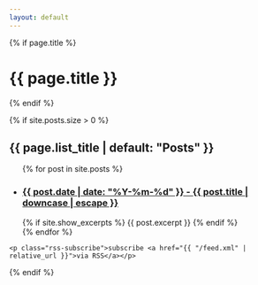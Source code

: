 ```yaml
---
layout: default
---
```

<div class="home">
  {% if page.title %}
    <h1 class="page-heading">{{ page.title }}</h1>
  {% endif %}

  {% if site.posts.size > 0 %}
    <h2 class="post-list-heading">{{ page.list_title | default: "Posts" }}</h2>
    <ul class="post-list">
      {% for post in site.posts %}
      <li>
        <h3>
          <a class="post-link" href="{{ post.url | relative_url }}">
            {{ post.date | date: "%Y-%m-%d" }} - {{ post.title | downcase | escape }}
          </a>
        </h3>
        {% if site.show_excerpts %}
          {{ post.excerpt }}
        {% endif %}
      </li>
      {% endfor %}
    </ul>

    <p class="rss-subscribe">subscribe <a href="{{ "/feed.xml" | relative_url }}">via RSS</a></p>
  {% endif %}

</div>
